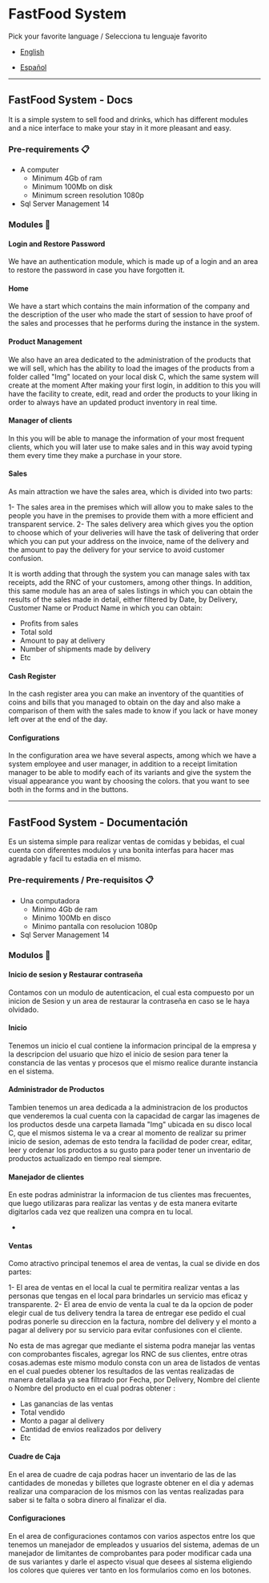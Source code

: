 
# FastFood System

Pick your favorite language / Selecciona tu lenguaje favorito

-   [English](https://github.com/luisrlunaa/FastFood#fastfood-system-docs)
    
-   [Español](https://github.com/luisrlunaa/FastFood#fastfood-system-documentaci%C3%B3n)
    

----------

## FastFood System - Docs

It is a simple system to sell food and drinks, which has different modules and a nice interface to make your stay in it more pleasant and easy.

### Pre-requirements  📋

-   A computer
    -   Minimum 4Gb of ram
    -   Minimum 100Mb on disk
    -   Minimum screen resolution 1080p
-   Sql Server Management 14

### Modules  🔧

#### Login and Restore Password

We have an authentication module, which is made up of a login and an area to restore the password in case you have forgotten it.

#### Home

We have a start which contains the main information of the company and the description of the user who made the start of session to have proof of the sales and processes that he performs during the instance in the system.

#### Product Management

We also have an area dedicated to the administration of the products that we will sell, which has the ability to load the images of the products from a folder called "Img" located on your local disk C, which the same system will create at the moment After making your first login, in addition to this you will have the facility to create, edit, read and order the products to your liking in order to always have an updated product inventory in real time.

#### Manager of clients

In this you will be able to manage the information of your most frequent clients, which you will later use to make sales and in this way avoid typing them every time they make a purchase in your store.

#### Sales

As main attraction we have the sales area, which is divided into two parts:

1- The sales area in the premises which will allow you to make sales to the people you have in the premises to provide them with a more efficient and transparent service. 2- The sales delivery area which gives you the option to choose which of your deliveries will have the task of delivering that order which you can put your address on the invoice, name of the delivery and the amount to pay the delivery for your service to avoid customer confusion.

It is worth adding that through the system you can manage sales with tax receipts, add the RNC of your customers, among other things. In addition, this same module has an area of sales listings in which you can obtain the results of the sales made in detail, either filtered by Date, by Delivery, Customer Name or Product Name in which you can obtain:

-   Profits from sales
-   Total sold
-   Amount to pay at delivery
-   Number of shipments made by delivery
-   Etc

#### Cash Register

In the cash register area you can make an inventory of the quantities of coins and bills that you managed to obtain on the day and also make a comparison of them with the sales made to know if you lack or have money left over at the end of the day.

#### Configurations

In the configuration area we have several aspects, among which we have a system employee and user manager, in addition to a receipt limitation manager to be able to modify each of its variants and give the system the visual appearance you want by choosing the colors. that you want to see both in the forms and in the buttons.

----------

## FastFood System - Documentación

Es un sistema simple para realizar ventas de comidas y bebidas, el cual cuenta con diferentes modulos y una bonita interfas para hacer mas agradable y facil tu estadia en el mismo.

### Pre-requirements / Pre-requisitos  📋

-   Una computadora
    -   Minimo 4Gb de ram
    -   Minimo 100Mb en disco
    -   Minimo pantalla con resolucion 1080p
-   Sql Server Management 14

### Modulos  🔧

#### Inicio de sesion y Restaurar contraseña

Contamos con un modulo de autenticacion, el cual esta compuesto por un inicion de Sesion y un area de restaurar la contraseña en caso se le haya olvidado.

#### Inicio

Tenemos un inicio el cual contiene la informacion principal de la empresa y la descripcion del usuario que hizo el inicio de sesion para tener la constancia de las ventas y procesos que el mismo realice durante instancia en el sistema.

#### Administrador de Productos

Tambien tenemos un area dedicada a la administracion de los productos que venderemos la cual cuenta con la capacidad de cargar las imagenes de los productos desde una carpeta llamada "Img" ubicada en su disco local C, que el mismos sistema le va a crear al momento de realizar su primer inicio de sesion, ademas de esto tendra la facilidad de poder crear, editar, leer y ordenar los productos a su gusto para poder tener un inventario de productos actualizado en tiempo real siempre.

#### Manejador de clientes

En este podras administrar la informacion de tus clientes mas frecuentes, que luego utilizaras para realizar las ventas y de esta manera evitarte digitarlos cada vez que realizen una compra en tu local.

- 
#### Ventas

Como atractivo principal tenemos el area de ventas, la cual se divide en dos partes:

1- El area de ventas en el local la cual te permitira realizar ventas a las personas que tengas en el local para brindarles un servicio mas eficaz y transparente. 2- El area de envio de venta la cual te da la opcion de poder elegir cual de tus delivery tendra la tarea de entregar ese pedido el cual podras ponerle su direccion en la factura, nombre del delivery y el monto a pagar al delivery por su servicio para evitar confusiones con el cliente.

No esta de mas agregar que mediante el sistema podra manejar las ventas con comprobantes fiscales, agregar los RNC de sus clientes, entre otras cosas.ademas este mismo modulo consta con un area de listados de ventas en el cual puedes obtener los resultados de las ventas realizadas de manera detallada ya sea filtrado por Fecha, por Delivery, Nombre del cliente o Nombre del producto en el cual podras obtener :

-   Las ganancias de las ventas
-   Total vendido
-   Monto a pagar al delivery
-   Cantidad de envios realizados por delivery
-   Etc

#### Cuadre de Caja

En el area de cuadre de caja podras hacer un inventario de las de las cantidades de monedas y billetes que lograste obtener en el dia y ademas realizar una comparacion de los mismos con las ventas realizadas para saber si te falta o sobra dinero al finalizar el dia.

#### Configuraciones

En el area de configuraciones contamos con varios aspectos entre los que tenemos un manejador de empleados y usuarios del sistema, ademas de un manejador de limitantes de comprobantes para poder modificar cada una de sus variantes y darle el aspecto visual que desees al sistema eligiendo los colores que quieres ver tanto en los formularios como en los botones.
